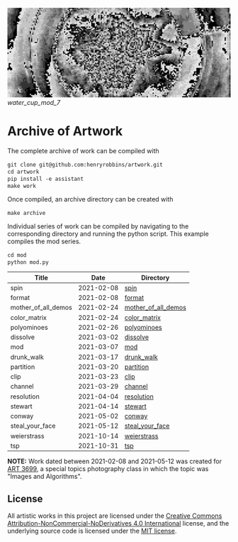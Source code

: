 ![banner](banner.png)
*water_cup_mod_7*

# Archive of Artwork

The complete archive of work can be compiled with

```
git clone git@github.com:henryrobbins/artwork.git
cd artwork
pip install -e assistant
make work
```

Once compiled, an archive directory can be created with

```
make archive
```

Individual series of work can be compiled by navigating to the corresponding
directory and running the python script. This example compiles the mod series.

```
cd mod
python mod.py
```

| Title               | Date       | Directory                                  |
|---------------------|------------|--------------------------------------------|
| spin                | 2021-02-08 | [spin](spin)                               |
| format              | 2021-02-08 | [format](format)                           |
| mother_of_all_demos | 2021-02-24 | [mother_of_all_demos](mother_of_all_demos) |
| color_matrix        | 2021-02-24 | [color_matrix](color_matrix)               |
| polyominoes         | 2021-02-26 | [polyominoes](polyominoes)                 |
| dissolve            | 2021-03-02 | [dissolve](dissolve)                       |
| mod                 | 2021-03-07 | [mod](mod)                                 |
| drunk_walk          | 2021-03-17 | [drunk_walk](drunk_walk)                   |
| partition           | 2021-03-20 | [partition](partition)                     |
| clip                | 2021-03-23 | [clip](clip)                               |
| channel             | 2021-03-29 | [channel](channel)                         |
| resolution          | 2021-04-04 | [resolution](resolution)                   |
| stewart             | 2021-04-14 | [stewart](stewart)                         |
| conway              | 2021-05-02 | [conway](conway)                           |
| steal_your_face     | 2021-05-12 | [steal_your_face](steal_your_face)         |
| weierstrass         | 2021-10-14 | [weierstrass](weierstrass)                 |
| tsp                 | 2021-10-31 | [tsp](tsp)                                 |

**NOTE:** Work dated between 2021-02-08 and 2021-05-12 was created for
[ART 3699](https://classes.cornell.edu/browse/roster/SP21/class/ART/3699), a
special topics photography class in which the topic was "Images and Algorithms".

## License

All artistic works in this project are licensed under the [Creative Commons Attribution-NonCommercial-NoDerivatives 4.0 International](https://creativecommons.org/licenses/by-nc-nd/4.0/) license, and the underlying source code is licensed
under the [MIT license](LICENSE.md).
